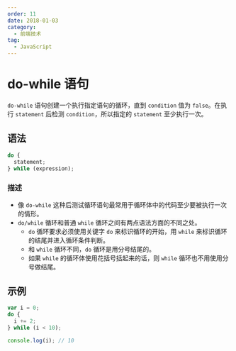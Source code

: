 ```yaml
---
order: 11
date: 2018-01-03
category:
  - 前端技术
tag:
  - JavaScript
---
```


# do-while 语句

`do-while` 语句创建一个执行指定语句的循环，直到 `condition` 值为 `false`。在执行 `statement` 后检测 `condition`，所以指定的 `statement` 至少执行一次。

## 语法

```js
do {
  statement;
} while (expression);
```

### 描述

- 像 `do-while` 这种后测试循环语句最常用于循环体中的代码至少要被执行一次的情形。
- `do/while` 循环和普通 `while` 循环之间有两点语法方面的不同之处。
  - `do` 循环要求必须使用关键字 `do` 来标识循环的开始，用 `while` 来标识循环的结尾并进入循环条件判断。
  - 和 `while` 循环不同，`do` 循环是用分号结尾的。
  - 如果 `while` 的循环体使用花括号括起来的话，则 `while` 循环也不用使用分号做结尾。

## 示例

```js
var i = 0;
do {
  i += 2;
} while (i < 10);

console.log(i); // 10
```
